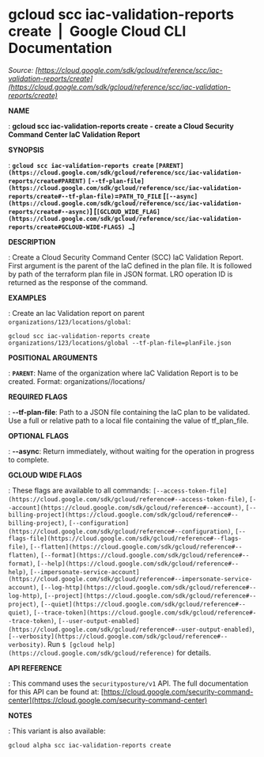 # gcloud scc iac-validation-reports create  |  Google Cloud CLI Documentation

*Source: [https://cloud.google.com/sdk/gcloud/reference/scc/iac-validation-reports/create](https://cloud.google.com/sdk/gcloud/reference/scc/iac-validation-reports/create)*

**NAME**

: **gcloud scc iac-validation-reports create - create a Cloud Security Command Center IaC Validation Report**

**SYNOPSIS**

: **`gcloud scc iac-validation-reports create` `[PARENT](https://cloud.google.com/sdk/gcloud/reference/scc/iac-validation-reports/create#PARENT)` `[--tf-plan-file](https://cloud.google.com/sdk/gcloud/reference/scc/iac-validation-reports/create#--tf-plan-file)`=`PATH_TO_FILE` [`[--async](https://cloud.google.com/sdk/gcloud/reference/scc/iac-validation-reports/create#--async)`] [`[GCLOUD_WIDE_FLAG](https://cloud.google.com/sdk/gcloud/reference/scc/iac-validation-reports/create#GCLOUD-WIDE-FLAGS) …`]**

**DESCRIPTION**

: Create a Cloud Security Command Center (SCC) IaC Validation Report. First
argument is the parent of the IaC defined in the plan file. It is followed by
path of the terraform plan file in JSON format.
LRO operation ID is returned as the response of the command.

**EXAMPLES**

: Create an Iac Validation report on parent
`organizations/123/locations/global`:

```
gcloud scc iac-validation-reports create organizations/123/locations/global --tf-plan-file=planFile.json
```

**POSITIONAL ARGUMENTS**

: **`PARENT`**:
Name of the organization where IaC Validation Report is to be created. Format:
organizations/<organizationID>/locations/<location>

**REQUIRED FLAGS**

: **--tf-plan-file**:
Path to a JSON file containing the IaC plan to be validated. Use a full or
relative path to a local file containing the value of tf_plan_file.

**OPTIONAL FLAGS**

: **--async**:
Return immediately, without waiting for the operation in progress to complete.

**GCLOUD WIDE FLAGS**

: These flags are available to all commands: `[--access-token-file](https://cloud.google.com/sdk/gcloud/reference#--access-token-file)`,
`[--account](https://cloud.google.com/sdk/gcloud/reference#--account)`, `[--billing-project](https://cloud.google.com/sdk/gcloud/reference#--billing-project)`,
`[--configuration](https://cloud.google.com/sdk/gcloud/reference#--configuration)`,
`[--flags-file](https://cloud.google.com/sdk/gcloud/reference#--flags-file)`,
`[--flatten](https://cloud.google.com/sdk/gcloud/reference#--flatten)`, `[--format](https://cloud.google.com/sdk/gcloud/reference#--format)`, `[--help](https://cloud.google.com/sdk/gcloud/reference#--help)`, `[--impersonate-service-account](https://cloud.google.com/sdk/gcloud/reference#--impersonate-service-account)`,
`[--log-http](https://cloud.google.com/sdk/gcloud/reference#--log-http)`,
`[--project](https://cloud.google.com/sdk/gcloud/reference#--project)`, `[--quiet](https://cloud.google.com/sdk/gcloud/reference#--quiet)`, `[--trace-token](https://cloud.google.com/sdk/gcloud/reference#--trace-token)`, `[--user-output-enabled](https://cloud.google.com/sdk/gcloud/reference#--user-output-enabled)`,
`[--verbosity](https://cloud.google.com/sdk/gcloud/reference#--verbosity)`.
Run `$ [gcloud help](https://cloud.google.com/sdk/gcloud/reference)` for details.

**API REFERENCE**

: This command uses the `securityposture/v1` API. The full
documentation for this API can be found at: [https://cloud.google.com/security-command-center](https://cloud.google.com/security-command-center)

**NOTES**

: This variant is also available:

```
gcloud alpha scc iac-validation-reports create
```
